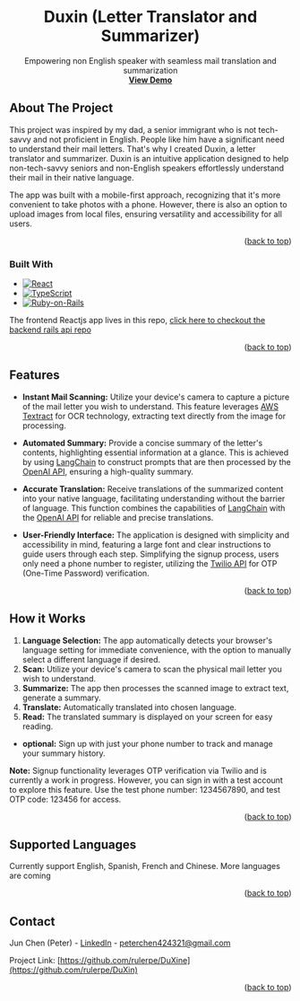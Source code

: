 
<a name="readme-top"></a>

<br />
<div align="center">

<h1 align="center">Duxin (Letter Translator and Summarizer)</h3>

  <p align="center">
    Empowering non English speaker with seamless mail translation and summarization
    <br />
    <a href="https://www.duxinapp.com"><strong>View Demo</strong></a>
  </p>
</div>


<!-- ABOUT THE PROJECT -->
## About The Project

This project was inspired by my dad, a senior immigrant who is not tech-savvy and not proficient in English. People like him have a significant need to understand their mail letters. That's why I created Duxin, a letter translator and summarizer. Duxin is an intuitive application designed to help non-tech-savvy seniors and non-English speakers effortlessly understand their mail in their native language.

The app was built with a mobile-first approach, recognizing that it's more convenient to take photos with a phone. However, there is also an option to upload images from local files, ensuring versatility and accessibility for all users.

<p align="right">(<a target="_blank" href="#readme-top">back to top</a>)</p>



### Built With

* [![React][React.js]][React-url]
* [![TypeScript][TypeScript]][TypeScript-url]
* [![Ruby-on-Rails][Ruby-on-Rails]][Ruby-on-Rails-url]

The frontend Reactjs app lives in this repo, [click here to checkout the backend rails api repo](https://github.com/rulerpe/DuXin)

<p align="right">(<a href="#readme-top">back to top</a>)</p>

## Features

- **Instant Mail Scanning:** Utilize your device's camera to capture a picture of the mail letter you wish to understand. This feature leverages [AWS Textract](https://aws.amazon.com/textract/) for OCR technology, extracting text directly from the image for processing.

- **Automated Summary:** Provide a concise summary of the letter's contents, highlighting essential information at a glance. This is achieved by using [LangChain](https://github.com/andreibondarev/langchainrb) to construct prompts that are then processed by the [OpenAI API](https://openai.com/blog/openai-api), ensuring a high-quality summary.

- **Accurate Translation:** Receive translations of the summarized content into your native language, facilitating understanding without the barrier of language. This function combines the capabilities of [LangChain](https://github.com/andreibondarev/langchainrb) with the [OpenAI API](https://openai.com/blog/openai-api) for reliable and precise translations.

- **User-Friendly Interface:** The application is designed with simplicity and accessibility in mind, featuring a large font and clear instructions to guide users through each step. Simplifying the signup process, users only need a phone number to register, utilizing the [Twilio API](https://www.twilio.com/en-us/user-authentication-identity/verify) for OTP (One-Time Password) verification.

<p align="right">(<a href="#readme-top">back to top</a>)</p>

## How it Works
1. **Language Selection:** The app automatically detects your browser's language setting for immediate convenience, with the option to manually select a different language if desired.
2. **Scan:** Utilize your device's camera to scan the physical mail letter you wish to understand.
3. **Summarize:** The app then processes the scanned image to extract text, generate a summary.
4. **Translate:** Automatically translated into chosen language.
5. **Read:**  The translated summary is displayed on your screen for easy reading.
- **optional:** Sign up with just your phone number to track and manage your summary history.

**Note:** Signup functionality leverages OTP verification via Twilio and is currently a work in progress. However, you can sign in with a test account to explore this feature. Use the test phone number: 1234567890, and test OTP code: 123456 for access.

<p align="right">(<a href="#readme-top">back to top</a>)</p>

## Supported Languages
Currently support English, Spanish, French and Chinese. More languages are coming

<p align="right">(<a href="#readme-top">back to top</a>)</p>

## Contact

Jun Chen (Peter) - [LinkedIn](https://www.linkedin.com/in/jun-peter-chen-189399117/) - peterchen424321@gmail.com

Project Link: [https://github.com/rulerpe/DuXine](https://github.com/rulerpe/DuXin)

<p align="right">(<a href="#readme-top">back to top</a>)</p>


[React.js]: https://img.shields.io/badge/React-20232A?style=for-the-badge&logo=react&logoColor=61DAFB
[React-url]: https://reactjs.org/
[TypeScript]: https://img.shields.io/badge/TypeScript-3178C6?style=for-the-badge&logo=TypeScript&logoColor=FFF
[TypeScript-url]: https://www.typescriptlang.org/
[Ruby-on-Rails]: https://img.shields.io/badge/Ruby_on_Rails-CC0000?style=for-the-badge&logo=ruby-on-rails&logoColor=white
[Ruby-on-Rails-url]: https://rubyonrails.org/
